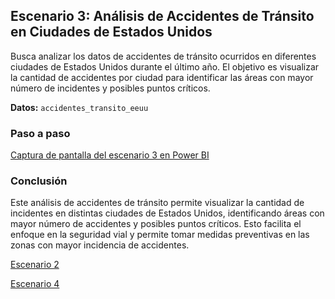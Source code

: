 ## Escenario 3: Análisis de Accidentes de Tránsito en Ciudades de Estados Unidos

Busca analizar los datos de accidentes de tránsito ocurridos en diferentes ciudades de Estados Unidos durante el último año. El objetivo es visualizar la cantidad de accidentes por ciudad para identificar las áreas con mayor número de incidentes y posibles puntos críticos.

**Datos:** `accidentes_transito_eeuu`

### Paso a paso

[Captura de pantalla del escenario 3 en Power BI](lab19_3.png)

### Conclusión

Este análisis de accidentes de tránsito permite visualizar la cantidad de incidentes en distintas ciudades de Estados Unidos, identificando áreas con mayor número de accidentes y posibles puntos críticos. Esto facilita el enfoque en la seguridad vial y permite tomar medidas preventivas en las zonas con mayor incidencia de accidentes.

[Escenario 2](../lab19_2)

[Escenario 4](../lab19_4)
